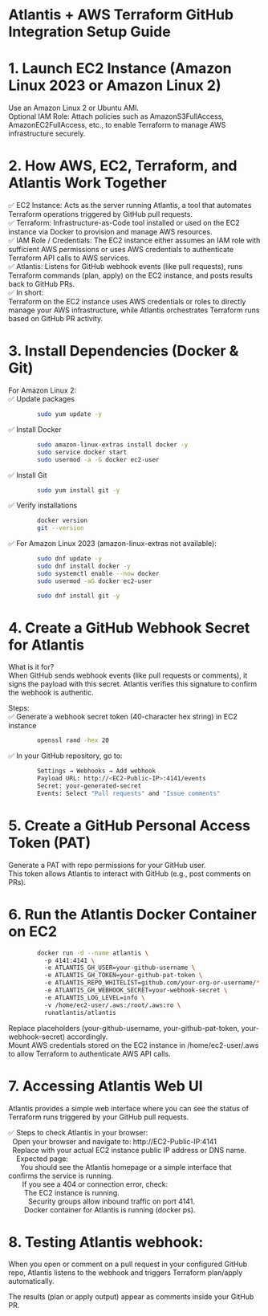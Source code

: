 # Atlantis + AWS Terraform GitHub Integration Setup Guide
# 1. Launch EC2 Instance (Amazon Linux 2023 or Amazon Linux 2)  
Use an Amazon Linux 2 or Ubuntu AMI.  
Optional IAM Role: Attach policies such as AmazonS3FullAccess, AmazonEC2FullAccess, etc., to enable Terraform to manage AWS infrastructure securely.  

# 2. How AWS, EC2, Terraform, and Atlantis Work Together  
✅ EC2 Instance: Acts as the server running Atlantis, a tool that automates Terraform operations triggered by GitHub pull requests.  
✅ Terraform: Infrastructure-as-Code tool installed or used on the EC2 instance via Docker to provision and manage AWS resources.  
✅ IAM Role / Credentials: The EC2 instance either assumes an IAM role with sufficient AWS permissions or uses AWS credentials to authenticate Terraform API calls to AWS services.  
✅ Atlantis: Listens for GitHub webhook events (like pull requests), runs Terraform commands (plan, apply) on the EC2 instance, and posts results back to GitHub PRs.  
✅ In short:  
Terraform on the EC2 instance uses AWS credentials or roles to directly manage your AWS infrastructure, while Atlantis orchestrates Terraform runs based on GitHub PR activity.  

# 3. Install Dependencies (Docker & Git)  
For Amazon Linux 2:  
✅ Update packages  
```bash
        sudo yum update -y
```
✅ Install Docker 
```bash
        sudo amazon-linux-extras install docker -y  
        sudo service docker start  
        sudo usermod -a -G docker ec2-user
```  
✅ Install Git  
```bash
        sudo yum install git -y
```
✅ Verify installations  
```bash
        docker version  
        git --version  
```
✅ For Amazon Linux 2023 (amazon-linux-extras not available):  
```bash
        sudo dnf update -y  
        sudo dnf install docker -y  
        sudo systemctl enable --now docker  
        sudo usermod -aG docker ec2-user  

        sudo dnf install git -y  
```
# 4. Create a GitHub Webhook Secret for Atlantis  
What is it for?  
When GitHub sends webhook events (like pull requests or comments), it signs the payload with this secret. Atlantis verifies this signature to confirm the webhook is authentic.  

Steps:  
✅ Generate a webhook secret token (40-character hex string) in EC2 instance    
```bash
        openssl rand -hex 20
```
✅ In your GitHub repository, go to:  
```bash
        Settings → Webhooks → Add webhook  
        Payload URL: http://<EC2-Public-IP>:4141/events  
        Secret: your-generated-secret  
        Events: Select "Pull requests" and "Issue comments"  
```
# 5. Create a GitHub Personal Access Token (PAT)  
Generate a PAT with repo permissions for your GitHub user.  
This token allows Atlantis to interact with GitHub (e.g., post comments on PRs).  

# 6. Run the Atlantis Docker Container on EC2  
```bash
        docker run -d --name atlantis \  
          -p 4141:4141 \  
          -e ATLANTIS_GH_USER=your-github-username \  
          -e ATLANTIS_GH_TOKEN=your-github-pat-token \  
          -e ATLANTIS_REPO_WHITELIST=github.com/your-org-or-username/* \  
          -e ATLANTIS_GH_WEBHOOK_SECRET=your-webhook-secret \  
          -e ATLANTIS_LOG_LEVEL=info \  
          -v /home/ec2-user/.aws:/root/.aws:ro \  
          runatlantis/atlantis  
```
Replace placeholders (your-github-username, your-github-pat-token, your-webhook-secret) accordingly.  
Mount AWS credentials stored on the EC2 instance in /home/ec2-user/.aws to allow Terraform to authenticate AWS API calls.

# 7. Accessing Atlantis Web UI  
Atlantis provides a simple web interface where you can see the status of Terraform runs triggered by your GitHub pull requests.  

✅ Steps to check Atlantis in your browser:  
&nbsp;&nbsp;Open your browser and navigate to: http://EC2-Public-IP:4141  
&nbsp;&nbsp;Replace <EC2-Public-IP> with your actual EC2 instance public IP address or DNS name.  
&nbsp;&nbsp;&nbsp;&nbsp;Expected page:  
&nbsp;&nbsp;&nbsp;&nbsp;&nbsp;&nbsp;You should see the Atlantis homepage or a simple interface that confirms the service is running.  
&nbsp;&nbsp;&nbsp;&nbsp;&nbsp;&nbsp;&nbsp;If you see a 404 or connection error, check:  
&nbsp;&nbsp;&nbsp;&nbsp;&nbsp;&nbsp;&nbsp;&nbsp;The EC2 instance is running.  
&nbsp;&nbsp;&nbsp;&nbsp;&nbsp;&nbsp;&nbsp;&nbsp;&nbsp;&nbsp;Security groups allow inbound traffic on port 4141.  
&nbsp;&nbsp;&nbsp;&nbsp;&nbsp;&nbsp;&nbsp;&nbsp;Docker container for Atlantis is running (docker ps).  

# 8. Testing Atlantis webhook:  
When you open or comment on a pull request in your configured GitHub repo, Atlantis listens to the webhook and triggers Terraform plan/apply automatically.  

The results (plan or apply output) appear as comments inside your GitHub PR.  

